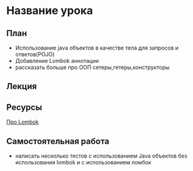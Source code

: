 # Название урока

## План
-   Использование java объектов в качестве тела для запросов и ответов(POJO)
-   Добавление Lombok аннотации
-   рассказать больше про ООП сетеры,гетеры,конструкторы

## Лекция



## Ресурсы

[Про Lombok](https://blog.skillfactory.ru/glossary/lombok/)


## Самостоятельная работа
- написать несколько тестов с использованием Java объектов  без использования lombok и с использованием ломбок
